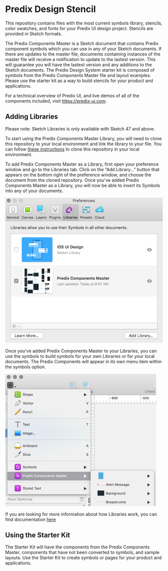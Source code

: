 # Predix Design Stencil
This repository contains files with the most current symbols library, stencils, color swatches, and fonts for your Predix UI design project. Stencils are provided in Sketch formats.

The Predix Components Master is a Sketch document that contains Predix component symbols which you can use in any of your Sketch documents. If there are updates to the master file, documents containing instances of the master file will receive a notification to update to the lastest version. This will guarantee you will have the lastest version and any additions to the Sketch documents.
The Predix Design System starter kit is composed of symbols from the Predix Components Master file and layout examples. Please use the starter kit as a way to build stencils for your product and applications.

For a technical overview of Predix UI, and live demos of all of the components included, visit https://predix-ui.com.

## Adding Libraries
Please note: Sketch Libraries is only available with Sketch 47 and above.

To start using the Predix Components Master Library, you will need to clone this repository to your local environment and link the library to your file. You can follow [these instructions](https://help.github.com/articles/cloning-a-repository/) to clone this repository in your local environment.

To add Predix Components Master as a Library, first open your preference window and go to the Libraries tab. Click on the “Add Library…” button that appears on the bottom right of the preference window, and choose the document from the cloned repository. Once you've added Predix Components Master as a Library, you will now be able to insert its Symbols into any of your documents.

![Selecting a library](/images/sketch-preference.png)

Once you've added Predix Components Master to your Libraries, you can use the symbols to build symbols for your own Libraries or for your local documents. The Predix Components will appear in its own menu item within the symbols option.

![Selecting a Libraries Symbol](/images/insert-symbol.png)

If you are looking for more information about how Libraries work, you can find documentation [here](https://sketchapp.com/docs/libraries/)

## Using the Starter Kit
The Starter Kit will have the components from the Predix Components Master, components that have not been converted to symbols, and sample layouts. Use the Starter Kit to create symbols or pages for your product and applications.
